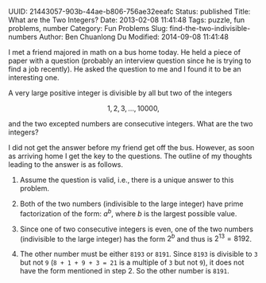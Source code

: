 UUID: 21443057-903b-44ae-b806-756ae32eeafc
Status: published
Title: What are the Two Integers?
Date: 2013-02-08 11:41:48
Tags: puzzle, fun problems, number
Category: Fun Problems
Slug: find-the-two-indivisible-numbers
Author: Ben Chuanlong Du
Modified: 2014-09-08 11:41:48


I met a friend majored in math on a bus home today. 
He held a piece of paper with a question 
(probably an interview question since he is trying to find a job recently).
He asked the question to me and I found it to be an interesting one. 

A very large positive integer is divisible by all 
but two of the integers 

$$1, 2, 3, \dots, 10000,$$

and the two excepted numbers are consecutive integers.
What are the two integers?


I did not get the answer before my friend get off the bus. 
However, as soon as arriving home I get the key to the questions. 
The outline of my thoughts leading to the answer is as follows.

1. Assume the question is valid, 
i.e., there is a unique answer to this problem.

2. Both of the two numbers (indivisible to the large integer) 
have prime factorization of the form: $a^b$,
where $b$ is the largest possible value. 

3. Since one of two consecutive integers is even, 
one of the two numbers (indivisible to the large integer) has
the form $2^b$ and thus is $2^{13}=8192$. 

4. The other number must be either `8193` or `8191`. 
Since `8193` is divisible to `3` but not `9` 
(`8 + 1 + 9 + 3 = 21` is a multiple of `3` but not `9`), 
it does not have the form mentioned in step 2.
So the other number is `8191`.
